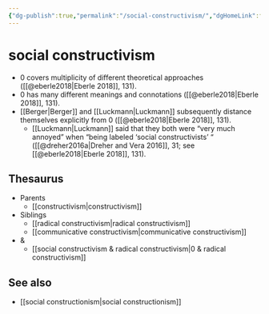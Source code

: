 ```yaml
---
{"dg-publish":true,"permalink":"/social-constructivism/","dgHomeLink":false,"dgPassFrontmatter":false}
---
```


# social constructivism
- 0 covers multiplicity of different theoretical approaches ([[@eberle2018|Eberle 2018]], 131).
- 0 has many different meanings and connotations ([[@eberle2018|Eberle 2018]], 131).
- [[Berger|Berger]] and [[Luckmann|Luckmann]] subsequently distance themselves explicitly from 0 ([[@eberle2018|Eberle 2018]], 131).
	- [[Luckmann|Luckmann]] said that they both were “very much annoyed” when “being labeled ‘social constructivists’ “ ([[@dreher2016a|Dreher and Vera 2016]], 31; see [[@eberle2018|Eberle 2018]], 131).


## Thesaurus
- Parents
	- [[constructivism|constructivism]]
- Siblings
	- [[radical constructivism|radical constructivism]]
	- [[communicative constructivism|communicative constructivism]]
- &
	- [[social constructivism & radical constructivism|0 & radical constructivism]]


## See also
- [[social constructionism|social constructionism]]